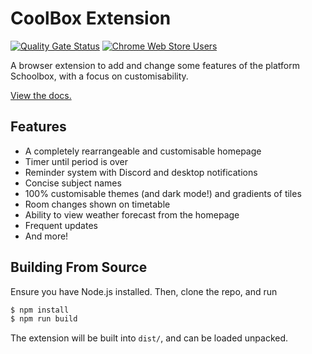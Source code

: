 # CoolBox Extension

[![Quality Gate Status](https://sonarcloud.io/api/project_badges/measure?project=T0RNATO_coolbox_extension_new&metric=alert_status)](https://sonarcloud.io/summary/new_code?id=T0RNATO_coolbox_extension_new)
[![Chrome Web Store Users](https://img.shields.io/chrome-web-store/users/kjaoemamgcopdbdpenkanjinaodmihpo)](https://chrome.google.com/webstore/detail/coolbox/kjaoemamgcopdbdpenkanjinaodmihpo)

A browser extension to add and change some features of the platform Schoolbox, with a focus on customisability.

[View the docs.](https://coolbox.lol)

## Features
- A completely rearrangeable and customisable homepage
- Timer until period is over
- Reminder system with Discord and desktop notifications
- Concise subject names
- 100% customisable themes (and dark mode!) and gradients of tiles
- Room changes shown on timetable
- Ability to view weather forecast from the homepage
- Frequent updates
- And more!

## Building From Source

Ensure you have Node.js installed. Then, clone the repo, and run

```bash
$ npm install
$ npm run build
```

The extension will be built into `dist/`, and can be loaded unpacked.